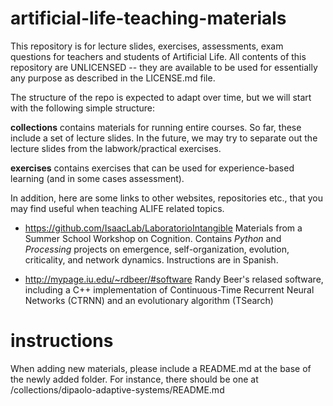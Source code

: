 # artificial-life-teaching-materials

This repository is for lecture slides, exercises, assessments, exam
questions for teachers and students of Artificial Life. All
contents of this repository are UNLICENSED -- they are available to be
used for essentially any purpose as described in the LICENSE.md file.

The structure of the repo is expected to adapt over time, but we will
start with the following simple structure:

**collections** contains materials for running entire courses. So far,
  these include a set of lecture slides. In the future, we may try to
  separate out the lecture slides from the labwork/practical exercises.

**exercises** contains exercises that can be used for experience-based
learning (and in some cases assessment).

In addition, here are some links to other websites, repositories etc., that you
may find useful when teaching ALIFE related topics.

- https://github.com/IsaacLab/LaboratorioIntangible Materials from a Summer
  School Workshop on Cognition. Contains _Python_ and _Processing_ projects on
  emergence, self-organization, evolution, criticality, and network
  dynamics. Instructions are in Spanish.

- http://mypage.iu.edu/~rdbeer/#software Randy Beer's relased software,
  including a C++ implementation of Continuous-Time Recurrent Neural Networks
  (CTRNN) and an evolutionary algorithm (TSearch)

# instructions

When adding new materials, please include a README.md at the base of
the newly added folder. For instance, there should be one at
/collections/dipaolo-adaptive-systems/README.md
